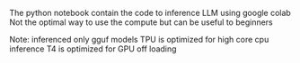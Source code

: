 The python notebook contain the code to inference LLM using google colab Not the optimal way to use the compute but can be useful to beginners 

Note: inferenced only gguf models 
TPU is optimized for high core cpu inference 
T4 is optimized for GPU off loading 

